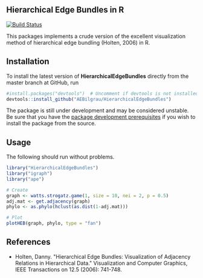 
Hierarchical Edge Bundles in R
------------------------------

[![Build Status](https://api.travis-ci.org/AEBilgrau/HierarchicalEdgeBundles.svg?branch=master)](https://travis-ci.org/AEBilgrau/HierarchicalEdgeBundles)

This packages implements a crude version of the excellent visualization method of hierarchical edge bundling (Holten, 2006) in R.

## Installation
To install the latest version of **HierarchicalEdgeBundles** directly from the master branch at GitHub, run 

```R
#install.packages("devtools")  # Uncomment if devtools is not installed
devtools::install_github("AEBilgrau/HierarchicalEdgeBundles")
```

The package is still under development and may be considered unstable. Be sure that you have the [package development prerequisites](http://www.rstudio.com/ide/docs/packages/prerequisites) if you wish to install the package from the source.

## Usage

The following should run without problems.
```R
library("HierarchicalEdgeBundles")
library("igraph")
library("ape")

# Create
graph <- watts.strogatz.game(1, size = 10, nei = 2, p = 0.5)
adj.mat <- get.adjacency(graph)
phylo <- as.phylo(hclust(as.dist(1-adj.mat)))

# Plot
plotHEB(graph, phylo, type = "fan")
```

## References
 * Holten, Danny. "Hierarchical Edge Bundles: Visualization of Adjacency 
   Relations in Hierarchical Data." Visualization and Computer Graphics, 
   IEEE Transactions on 12.5 (2006): 741-748.
